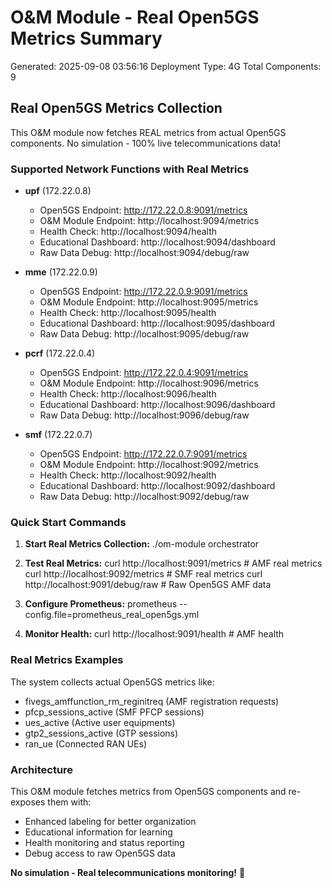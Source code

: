 # O&M Module - Real Open5GS Metrics Summary
Generated: 2025-09-08 03:56:16
Deployment Type: 4G
Total Components: 9

## Real Open5GS Metrics Collection

This O&M module now fetches REAL metrics from actual Open5GS components.
No simulation - 100% live telecommunications data!

### Supported Network Functions with Real Metrics

- **upf** (172.22.0.8)
  - Open5GS Endpoint: http://172.22.0.8:9091/metrics
  - O&M Module Endpoint: http://localhost:9094/metrics  
  - Health Check: http://localhost:9094/health
  - Educational Dashboard: http://localhost:9094/dashboard
  - Raw Data Debug: http://localhost:9094/debug/raw

- **mme** (172.22.0.9)
  - Open5GS Endpoint: http://172.22.0.9:9091/metrics
  - O&M Module Endpoint: http://localhost:9095/metrics  
  - Health Check: http://localhost:9095/health
  - Educational Dashboard: http://localhost:9095/dashboard
  - Raw Data Debug: http://localhost:9095/debug/raw

- **pcrf** (172.22.0.4)
  - Open5GS Endpoint: http://172.22.0.4:9091/metrics
  - O&M Module Endpoint: http://localhost:9096/metrics  
  - Health Check: http://localhost:9096/health
  - Educational Dashboard: http://localhost:9096/dashboard
  - Raw Data Debug: http://localhost:9096/debug/raw

- **smf** (172.22.0.7)
  - Open5GS Endpoint: http://172.22.0.7:9091/metrics
  - O&M Module Endpoint: http://localhost:9092/metrics  
  - Health Check: http://localhost:9092/health
  - Educational Dashboard: http://localhost:9092/dashboard
  - Raw Data Debug: http://localhost:9092/debug/raw

### Quick Start Commands

1. **Start Real Metrics Collection:**
   ./om-module orchestrator

2. **Test Real Metrics:**
   curl http://localhost:9091/metrics  # AMF real metrics
   curl http://localhost:9092/metrics  # SMF real metrics
   curl http://localhost:9091/debug/raw  # Raw Open5GS AMF data

3. **Configure Prometheus:**
   prometheus --config.file=prometheus_real_open5gs.yml

4. **Monitor Health:**
   curl http://localhost:9091/health  # AMF health

### Real Metrics Examples

The system collects actual Open5GS metrics like:
- fivegs_amffunction_rm_reginitreq (AMF registration requests)
- pfcp_sessions_active (SMF PFCP sessions)  
- ues_active (Active user equipments)
- gtp2_sessions_active (GTP sessions)
- ran_ue (Connected RAN UEs)

### Architecture

This O&M module fetches metrics from Open5GS components and re-exposes them with:
- Enhanced labeling for better organization
- Educational information for learning
- Health monitoring and status reporting
- Debug access to raw Open5GS data

**No simulation - Real telecommunications monitoring!** 🚀
